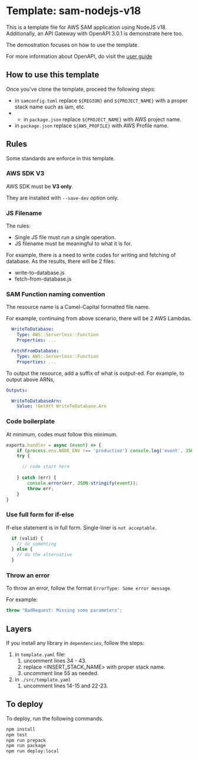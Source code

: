 # Template: sam-nodejs-v18

This is a template file for AWS SAM application using NodeJS v18. Additionally, an API Gateway with OpenAPI 3.0.1 is demonstrate here too.

The demostration focuses on how to use the template.

For more information about OpenAPI, do visit the [user guide](https://swagger.io/docs/specification/about/)

## How to use this template

Once you've clone the template, proceed the following steps:
- in `samconfig.toml` replace `${REGION}` and `${PROJECT_NAME}` with a proper stack name such as iam, etc.
- - in `package.json` replace `${PROJECT_NAME}` with AWS project name.
- in `package.json` replace `${AWS_PROFILE}` with AWS Profile name.

## Rules

Some standards are enforce in this template.

### AWS SDK V3

AWS SDK must be **V3 only**.

They are installed with `--save-dev` option only.

### JS Filename

The rules:
- Single JS file must run a single operation. 
- JS filename must be meaningful to what it is for.

For example, there is a need to write codes for writing and fetching of database.
As the results, there will be 2 files:
- write-to-database.js
- fetch-from-database.js

### SAM Function naming convention

The resource name is a Camel-Capital formatted file name.

For example, continuing from above scenario, there will be 2 AWS Lambdas.
```yaml
  WriteToDatabase:
    Type: AWS::Serverless::Function
    Properties: ...

  FetchFromDatabase:
    Type: AWS::Serverless::Function
    Properties: ...
```

To output the resource, add a suffix of what is output-ed. For example, to output above ARNs,

```yaml
Outputs:

  WriteToDatabaseArn:
    Value: !GetAtt WriteToDatabase.Arn
```

### Code boilerplate

At minimum, codes must follow this minimum.

```js
exports.handler = async (event) => {
    if (process.env.NODE_ENV !== 'production') console.log('event', JSON.stringify(event));
    try {

      // code start here
      
    } catch (err) {
        console.error(err, JSON.stringify(event));
        throw err;
    }
}
```

### Use full form for if-else

If-else statement is in full form. Single-liner is `not acceptable`.

```js
  if (valid) {
    // do somehting
  } else {
    // do the alternative
  }
```

### Throw an error

To throw an error, follow the format `ErrorType: Some error message`. 

For example:

```js
throw "BadRequest: Missing some parameters";
```

## Layers

If you install any library in `dependencies`, follow the steps:

1. in `template.yaml` file:
   1. uncomment lines 34 - 43.
   2. replace <INSERT_STACK_NAME> with proper stack name.
   3. uncomment line 55 as needed.
2. in `./src/template.yaml`
   1. uncomment lines 14-15 and 22-23.

## To deploy

To deploy, run the following commands.

```bash
npm install
npm test
npm run prepack
npm run package
npm run deploy:local
```


